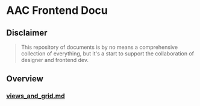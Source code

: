# AAC Frontend Docu

## Disclaimer
> This repository of documents is by no means a comprehensive collection of everything, but it's a start to support the collaboration of designer and frontend dev.

## Overview

### [views_and_grid.md](https://github.com/subugoe/aac-frontend-docu/blob/master/views_and_grids.md)

